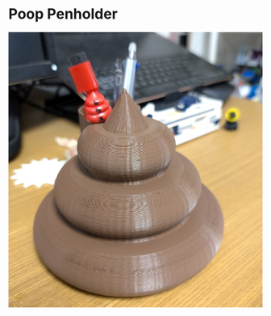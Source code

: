 # Poop Penholder

<img src="https://github.com/creator-kanata/poopenholder/blob/main/images/poopenholder.jpg?raw=true" />

